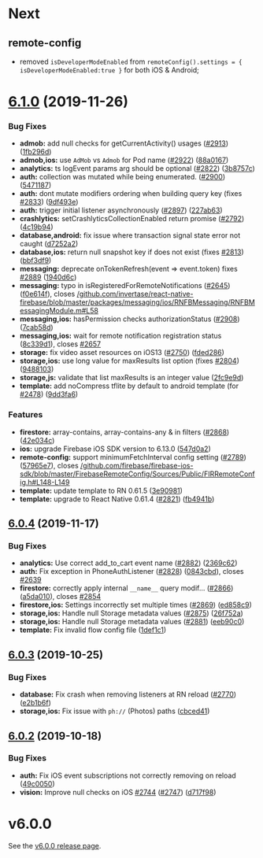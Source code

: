 # Next

## remote-config 
 
- removed `isDeveloperModeEnabled` from `remoteConfig().settings = { isDeveloperModeEnabled:true }` for both iOS & Android;

# [6.1.0](https://github.com/invertase/react-native-firebase/compare/v6.0.4...v6.1.0) (2019-11-26)

### Bug Fixes

* **admob:** add null checks for getCurrentActivity() usages ([#2913](https://github.com/invertase/react-native-firebase/issues/2913)) ([1fb296d](https://github.com/invertase/react-native-firebase/commit/1fb296dc3bc2ffcf2db1d09f5f17b0209ff8276a))
* **admob,ios:** use `AdMob` vs `Admob` for Pod name ([#2922](https://github.com/invertase/react-native-firebase/issues/2922)) ([88a0167](https://github.com/invertase/react-native-firebase/commit/88a01672a8e443e87c7e1513cdb0d0594dd47ed9))
* **analytics:** ts logEvent params arg should be optional ([#2822](https://github.com/invertase/react-native-firebase/issues/2822)) ([3b8757c](https://github.com/invertase/react-native-firebase/commit/3b8757c0d4f6787c2e5f1ca2c04e73e809d3deae))
* **auth:** collection was mutated while being enumerated. ([#2900](https://github.com/invertase/react-native-firebase/issues/2900)) ([5471187](https://github.com/invertase/react-native-firebase/commit/5471187b30527cd1157bde209886664e52413a7c))
* **auth:** dont mutate modifiers ordering when building query key (fixes [#2833](https://github.com/invertase/react-native-firebase/issues/2833)) ([9df493e](https://github.com/invertase/react-native-firebase/commit/9df493e837b6a709b8f61027690219738ffa830a))
* **auth:** trigger initial listener asynchronously ([#2897](https://github.com/invertase/react-native-firebase/issues/2897)) ([227ab63](https://github.com/invertase/react-native-firebase/commit/227ab631a6163a950af675da690b1467f7616d6c))
* **crashlytics:** setCrashlyticsCollectionEnabled return promise ([#2792](https://github.com/invertase/react-native-firebase/issues/2792)) ([4c19b94](https://github.com/invertase/react-native-firebase/commit/4c19b9439ddf6ecf57e59f7e2d8b64954678d8e5))
* **database,android:** fix issue where transaction signal state error not caught ([d7252a2](https://github.com/invertase/react-native-firebase/commit/d7252a2d4e1987114ab1a8e5c04f0088a86d2b5b))
* **database,ios:** return null snapshot key if does not exist (fixes [#2813](https://github.com/invertase/react-native-firebase/issues/2813)) ([bbf3df9](https://github.com/invertase/react-native-firebase/commit/bbf3df98ab88559de1392cba7163666a31e98ee3))
* **messaging:** deprecate onTokenRefresh(event => event.token) fixes [#2889](https://github.com/invertase/react-native-firebase/issues/2889) ([1940d6c](https://github.com/invertase/react-native-firebase/commit/1940d6c8fbab64ccf739186cea9633a605237942))
* **messaging:** typo in isRegisteredForRemoteNotifications ([#2645](https://github.com/invertase/react-native-firebase/issues/2645)) ([f0e614f](https://github.com/invertase/react-native-firebase/commit/f0e614f48567645e89e837ee56d3f3d251473b09)), closes [/github.com/invertase/react-native-firebase/blob/master/packages/messaging/ios/RNFBMessaging/RNFBMessagingModule.m#L58](https://github.com//github.com/invertase/react-native-firebase/blob/master/packages/messaging/ios/RNFBMessaging/RNFBMessagingModule.m/issues/L58)
* **messaging,ios:** hasPermission checks authorizationStatus ([#2908](https://github.com/invertase/react-native-firebase/issues/2908)) ([7cab58d](https://github.com/invertase/react-native-firebase/commit/7cab58d87fcba592c697a3441bd77033eb09ab3c))
* **messaging,ios:** wait for remote notification registration status ([8c339d1](https://github.com/invertase/react-native-firebase/commit/8c339d10e288ef60e83e38bc4a245c5a251c83ff)), closes [#2657](https://github.com/invertase/react-native-firebase/issues/2657)
* **storage:** fix video asset resources on iOS13 ([#2750](https://github.com/invertase/react-native-firebase/issues/2750)) ([fded286](https://github.com/invertase/react-native-firebase/commit/fded28621fb5c73c3daba009cc4f2ef6fde21745))
* **storage,ios:** use long value for maxResults list option (fixes [#2804](https://github.com/invertase/react-native-firebase/issues/2804)) ([9488103](https://github.com/invertase/react-native-firebase/commit/94881037e0d304e3a585088be1dcae42be8794a8))
* **storage,js:** validate that list maxResults is an integer value ([2fc9e9d](https://github.com/invertase/react-native-firebase/commit/2fc9e9d537e954989a50f941e2479fbbdb3874c9))
* **template:** add noCompress tflite by default to android template (for [#2478](https://github.com/invertase/react-native-firebase/issues/2478)) ([9dd3fa6](https://github.com/invertase/react-native-firebase/commit/9dd3fa68c30b8b2f687bae4d9e81f438311ae739))


### Features

* **firestore:** array-contains, array-contains-any & in filters ([#2868](https://github.com/invertase/react-native-firebase/issues/2868)) ([42e034c](https://github.com/invertase/react-native-firebase/commit/42e034c4807da54441d2baeab9f57bbf1a137a4a))
* **ios:** upgrade Firebase iOS SDK version to 6.13.0 ([547d0a2](https://github.com/invertase/react-native-firebase/commit/547d0a2d74a68808b29063f9b3aa3e1ac38551fc))
* **remote-config:** support minimumFetchInterval config setting ([#2789](https://github.com/invertase/react-native-firebase/issues/2789)) ([57965e7](https://github.com/invertase/react-native-firebase/commit/57965e73a7e1089335c5446fb91cd44c1b19725d)), closes [/github.com/firebase/firebase-ios-sdk/blob/master/FirebaseRemoteConfig/Sources/Public/FIRRemoteConfig.h#L148-L149](https://github.com//github.com/firebase/firebase-ios-sdk/blob/master/FirebaseRemoteConfig/Sources/Public/FIRRemoteConfig.h/issues/L148-L149)
* **template:** update template to RN 0.61.5 ([3e90981](https://github.com/invertase/react-native-firebase/commit/3e909813fb1b14a3baeb3468cb5e78ea86503f60))
* **template:** upgrade to React Native 0.61.4 ([#2821](https://github.com/invertase/react-native-firebase/issues/2821)) ([fb4941b](https://github.com/invertase/react-native-firebase/commit/fb4941b6e5dc6b3101eeaa2c1c429300a3e05da7))



## [6.0.4](https://github.com/invertase/react-native-firebase/compare/v6.0.3...v6.0.4) (2019-11-17)


### Bug Fixes

* **analytics:** Use correct add_to_cart event name ([#2882](https://github.com/invertase/react-native-firebase/issues/2882)) ([2369c62](https://github.com/invertase/react-native-firebase/commit/2369c629fc21705f32f2a4b6487260e3ab05569e))
* **auth:** Fix exception in PhoneAuthListener ([#2828](https://github.com/invertase/react-native-firebase/issues/2828)) ([0843cbd](https://github.com/invertase/react-native-firebase/commit/0843cbdf3a4548c78a93bed115a1b3b0666436d1)), closes [#2639](https://github.com/invertase/react-native-firebase/issues/2639)
* **firestore:** correctly apply internal `__name__` query modif… ([#2866](https://github.com/invertase/react-native-firebase/issues/2866)) ([a5da010](https://github.com/invertase/react-native-firebase/commit/a5da0107ff570dc6327bb3ae5d7fff4143183ac9)), closes [#2854](https://github.com/invertase/react-native-firebase/issues/2854)
* **firestore,ios:** Settings incorrectly set multiple times ([#2869](https://github.com/invertase/react-native-firebase/issues/2869)) ([ed858c9](https://github.com/invertase/react-native-firebase/commit/ed858c96eee0bcfa796faf3f151116c35a4328c0))
* **storage,ios:** Handle null Storage metadata values ([#2875](https://github.com/invertase/react-native-firebase/issues/2875)) ([26f752a](https://github.com/invertase/react-native-firebase/commit/26f752a1172a36e7c5ea837c1792610fd37adbb4))
* **storage,ios:** Handle null Storage metadata values ([#2881](https://github.com/invertase/react-native-firebase/issues/2881)) ([eeb90c0](https://github.com/invertase/react-native-firebase/commit/eeb90c0a376e88f4ceb20a1dc5fd3bb4ce558a61))
* **template:** Fix invalid flow config file ([1def1c1](https://github.com/invertase/react-native-firebase/commit/1def1c1ce5ee320e7ff8d490e9e711281f5abdda))



## [6.0.3](https://github.com/invertase/react-native-firebase/compare/v6.0.2...v6.0.3) (2019-10-25)


### Bug Fixes

* **database:** Fix crash when removing listeners at RN reload ([#2770](https://github.com/invertase/react-native-firebase/issues/2770)) ([e2b1b6f](https://github.com/invertase/react-native-firebase/commit/e2b1b6f56f8123ccf5f9c03bf6b5bc64a95ccc89))
* **storage,ios:** Fix issue with `ph://` (Photos) paths ([cbced41](https://github.com/invertase/react-native-firebase/commit/cbced419d4a85661da445929c8b3640b028f340b))



## [6.0.2](https://github.com/invertase/react-native-firebase/compare/v6.0.1...v6.0.2) (2019-10-18)


### Bug Fixes

* **auth:** Fix iOS event subscriptions not correctly removing on reload ([49c0050](https://github.com/invertase/react-native-firebase/commit/49c0050383aa0c54a2329104e2ad85a5e41a4a95))
* **vision:** Improve null checks on iOS [#2744](https://github.com/invertase/react-native-firebase/issues/2744) ([#2747](https://github.com/invertase/react-native-firebase/issues/2747)) ([d717f98](https://github.com/invertase/react-native-firebase/commit/d717f981d480d14476ed278fed349b1bedea8798))


# v6.0.0

See the [v6.0.0 release page](https://invertase.io/oss/react-native-firebase/releases/v6.0.0).
